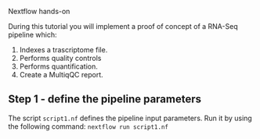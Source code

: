 Nextflow hands-on

During this tutorial you will implement a proof of concept of a RNA-Seq pipeline which:
1. Indexes a trascriptome file.
2. Performs quality controls
3. Performs quantification.
4. Create a MultiqQC report.

## Step 1 - define the pipeline parameters

The script ```script1.nf``` defines the pipeline input parameters. Run it by using the following command:
```nextflow run script1.nf```
